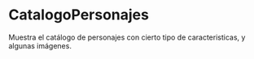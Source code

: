 # CatalogoPersonajes


Muestra el catálogo de personajes con cierto tipo de caracteristicas, y algunas imágenes.
